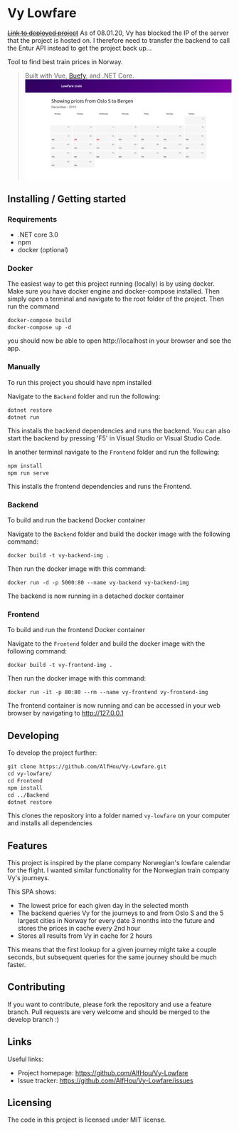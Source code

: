 # Vy Lowfare
[~~Link to deployed project~~](http://lowfare-train.alfhouge.no) As of 08.01.20, Vy has blocked the IP of the server that the project is hosted on. I therefore need to transfer the backend to call the Entur API instead to get the project back up...

Tool to find best train prices in Norway. 
> Built with Vue, [Buefy](https://buefy.org/), and .NET Core.
![preview](/Media/preview.png)

## Installing / Getting started

### Requirements
* .NET core 3.0
* npm
* docker (optional)

### Docker
The easiest way to get this project running (locally) is by using docker.
Make sure you have docker engine and docker-compose installed. Then
simply open a terminal and navigate to the root folder of the project.
Then run the command 
```shell
docker-compose build
docker-compose up -d
```
you should now be able to open http://localhost in your browser and see the app.


### Manually
To run this project you should have npm installed

Navigate to the `Backend` folder and run the following:
```shell
dotnet restore
dotnet run
```

This installs the backend dependencies and runs the backend.
You can also start the backend by pressing 'F5' in Visual Studio or Visual Studio Code.


In another terminal navigate to the `Frontend` folder and run the following:
```shell
npm install
npm run serve
```

This installs the frontend dependencies and runs the Frontend. 


### Backend
To build and run the backend Docker container

Navigate to the `Backend` folder and build the docker image with the following command:
```shell
docker build -t vy-backend-img .
```
Then run the docker image with this command:
```shell
docker run -d -p 5000:80 --name vy-backend vy-backend-img
```
The backend is now running in a detached docker container


### Frontend
To build and run the frontend Docker container

Navigate to the `Frontend` folder and build the docker image with the following command:
```shell
docker build -t vy-frontend-img .
```

Then run the docker image with this command:
```shell
docker run -it -p 80:80 --rm --name vy-frontend vy-frontend-img
```
The frontend container is now running and can be accessed in your web browser
by navigating to http://127.0.0.1



## Developing
To develop the project further:

```shell
git clone https://github.com/AlfHou/Vy-Lowfare.git
cd vy-lowfare/
cd Frontend
npm install
cd ../Backend
dotnet restore
```

This clones the repository into a folder named `vy-lowfare` on your computer and installs all dependencies


## Features
This project is inspired by the plane company Norwegian's lowfare calendar for the flight.
I wanted similar functionality for the Norwegian train company Vy's journeys.

This SPA shows:
* The lowest price for each given day in the selected month
* The backend queries Vy for the journeys to and from Oslo S and the 5 largest cities in Norway for 
  every date 3 months into the future and stores the prices in cache every 2nd hour 
* Stores all results from Vy in cache for 2 hours

This means that the first lookup for a given journey might take a couple seconds, but
subsequent queries for the same journey should be much faster.

## Contributing
If you want to contribute, please fork the repository and use a feature branch. Pull requests
are very welcome and should be merged to the develop branch :)

## Links
Useful links:
- Project homepage: https://github.com/AlfHou/Vy-Lowfare
- Issue tracker: https://github.com/AlfHou/Vy-Lowfare/issues


## Licensing
The code in this project is licensed under MIT license.
